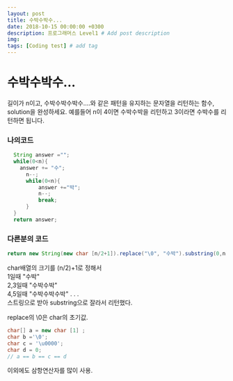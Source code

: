 ```yaml
---
layout: post
title: 수박수박수...
date: 2018-10-15 00:00:00 +0300
description: 프로그래머스 Level1 # Add post description
img:
tags: [Coding test] # add tag
---
```



# 수박수박수...
길이가 n이고, 수박수박수박수....와 같은 패턴을 유지하는 문자열을 리턴하는 함수, solution을 완성하세요. 예를들어 n이 4이면 수박수박을 리턴하고 3이라면 수박수를 리턴하면 됩니다.

### 나의코드
~~~ java
  String answer ="";
  while(0<n){
    answer += "수";
      n--;
      while(0<n){
          answer +="박";
          n--;
          break;
      }
  }
  return answer;
~~~
### 다른분의 코드
~~~ java
return new String(new char [n/2+1]).replace("\0", "수박").substring(0,n);
~~~
char배열의 크기를 (n/2)+1로 정해서  
1일때 "수박"  
2,3일때 "수박수박"  
4,5일때 "수박수박수박"  . . .  
스트링으로 받아 substring으로 잘라서 리턴했다.


replace의 \0은 char의 초기값.

~~~ java
char[] a = new char [1] ;
char b ='\0';
char c = '\u0000';
char d = 0;
// a == b == c == d
~~~

이외에도 삼항연산자를 많이 사용.
